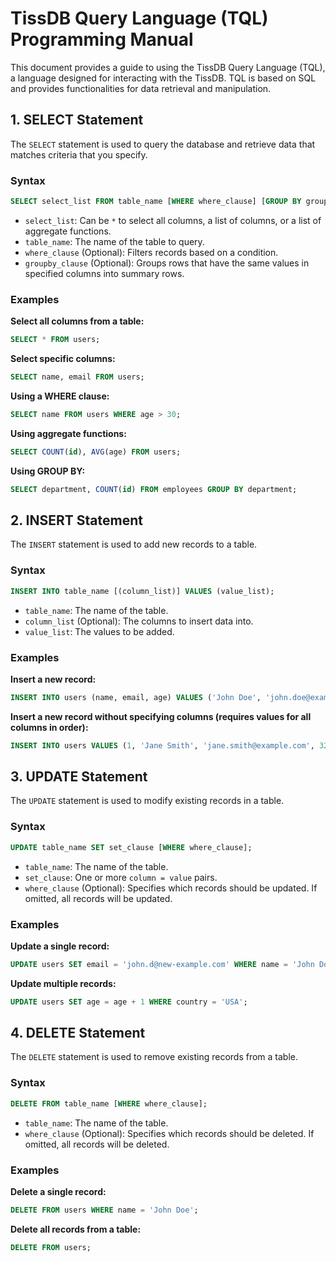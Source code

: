 # TissDB Query Language (TQL) Programming Manual

This document provides a guide to using the TissDB Query Language (TQL), a language designed for interacting with the TissDB. TQL is based on SQL and provides functionalities for data retrieval and manipulation.

## 1. SELECT Statement

The `SELECT` statement is used to query the database and retrieve data that matches criteria that you specify.

### Syntax

```sql
SELECT select_list FROM table_name [WHERE where_clause] [GROUP BY groupby_clause];
```

- `select_list`: Can be `*` to select all columns, a list of columns, or a list of aggregate functions.
- `table_name`: The name of the table to query.
- `where_clause` (Optional): Filters records based on a condition.
- `groupby_clause` (Optional): Groups rows that have the same values in specified columns into summary rows.

### Examples

**Select all columns from a table:**

```sql
SELECT * FROM users;
```

**Select specific columns:**

```sql
SELECT name, email FROM users;
```

**Using a WHERE clause:**

```sql
SELECT name FROM users WHERE age > 30;
```

**Using aggregate functions:**

```sql
SELECT COUNT(id), AVG(age) FROM users;
```

**Using GROUP BY:**

```sql
SELECT department, COUNT(id) FROM employees GROUP BY department;
```

## 2. INSERT Statement

The `INSERT` statement is used to add new records to a table.

### Syntax

```sql
INSERT INTO table_name [(column_list)] VALUES (value_list);
```

- `table_name`: The name of the table.
- `column_list` (Optional): The columns to insert data into.
- `value_list`: The values to be added.

### Examples

**Insert a new record:**

```sql
INSERT INTO users (name, email, age) VALUES ('John Doe', 'john.doe@example.com', 28);
```

**Insert a new record without specifying columns (requires values for all columns in order):**

```sql
INSERT INTO users VALUES (1, 'Jane Smith', 'jane.smith@example.com', 32);
```

## 3. UPDATE Statement

The `UPDATE` statement is used to modify existing records in a table.

### Syntax

```sql
UPDATE table_name SET set_clause [WHERE where_clause];
```

- `table_name`: The name of the table.
- `set_clause`: One or more `column = value` pairs.
- `where_clause` (Optional): Specifies which records should be updated. If omitted, all records will be updated.

### Examples

**Update a single record:**

```sql
UPDATE users SET email = 'john.d@new-example.com' WHERE name = 'John Doe';
```

**Update multiple records:**

```sql
UPDATE users SET age = age + 1 WHERE country = 'USA';
```

## 4. DELETE Statement

The `DELETE` statement is used to remove existing records from a table.

### Syntax

```sql
DELETE FROM table_name [WHERE where_clause];
```

- `table_name`: The name of the table.
- `where_clause` (Optional): Specifies which records should be deleted. If omitted, all records will be deleted.

### Examples

**Delete a single record:**

```sql
DELETE FROM users WHERE name = 'John Doe';
```

**Delete all records from a table:**

```sql
DELETE FROM users;
```
